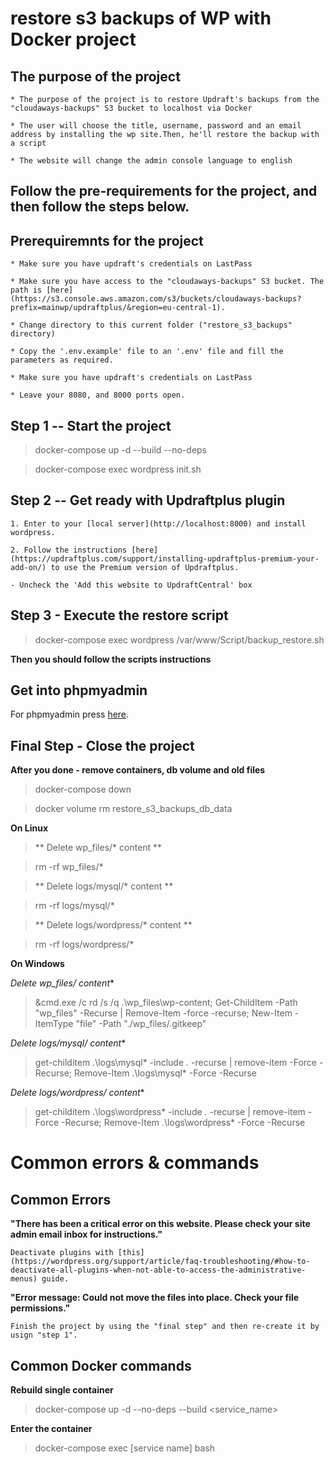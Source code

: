 # restore s3 backups of WP with Docker project

## The purpose of the project
```
* The purpose of the project is to restore Updraft's backups from the "cloudaways-backups" S3 bucket to localhost via Docker

* The user will choose the title, username, password and an email address by installing the wp site.Then, he'll restore the backup with a script

* The website will change the admin console language to english 
```

## **Follow the pre-requirements for the project, and then follow the steps below.**

## Prerequiremnts for the project
```
* Make sure you have updraft's credentials on LastPass

* Make sure you have access to the "cloudaways-backups" S3 bucket. The path is [here](https://s3.console.aws.amazon.com/s3/buckets/cloudaways-backups?prefix=mainwp/updraftplus/&region=eu-central-1).

* Change directory to this current folder ("restore_s3_backups" directory)

* Copy the '.env.example' file to an '.env' file and fill the parameters as required. 
 
* Make sure you have updraft's credentials on LastPass

* Leave your 8080, and 8000 ports open.
```

## Step 1 -- Start the project

> docker-compose up -d --build --no-deps

> docker-compose exec wordpress init.sh

## Step 2  -- Get ready with Updraftplus plugin
```
1. Enter to your [local server](http://localhost:8000) and install wordpress.

2. Follow the instructions [here](https://updraftplus.com/support/installing-updraftplus-premium-your-add-on/) to use the Premium version of Updraftplus. 

- Uncheck the 'Add this website to UpdraftCentral' box 
```



## Step 3 - Execute the restore script 

> docker-compose exec wordpress /var/www/Script/backup_restore.sh

**Then you should follow the scripts instructions**

## Get into phpmyadmin
For phpmyadmin press [here](http://localhost:8080/).


## Final Step - Close the project
**After you done -  remove containers, db volume and old files**
> docker-compose down

> docker volume rm restore_s3_backups_db_data

**On Linux**
> ** Delete wp_files/* content **

> rm -rf wp_files/*

> ** Delete logs/mysql/* content **

> rm -rf logs/mysql/*

> ** Delete logs/wordpress/* content **

> rm -rf logs/wordpress/*

**On Windows**

**Delete wp_files/* content**

> &cmd.exe /c rd /s /q .\wp_files\wp-content\; Get-ChildItem -Path "wp_files" -Recurse | Remove-Item -force -recurse; New-Item -ItemType "file" -Path "./wp_files/.gitkeep"

**Delete logs/mysql/* content**

> get-childitem .\logs\mysql\* -include *.* -recurse | remove-item -Force -Recurse; Remove-Item .\logs\mysql\* -Force -Recurse

**Delete logs/wordpress/* content**

> get-childitem .\logs\wordpress\* -include *.* -recurse | remove-item -Force -Recurse; Remove-Item .\logs\wordpress\* -Force -Recurse


# Common errors & commands

## Common Errors ##
**"There has been a critical error on this website. Please check your site admin email inbox for instructions."**
```
Deactivate plugins with [this](https://wordpress.org/support/article/faq-troubleshooting/#how-to-deactivate-all-plugins-when-not-able-to-access-the-administrative-menus) guide. 
```

**"Error message: Could not move the files into place. Check your file permissions."**
```
Finish the project by using the "final step" and then re-create it by usign "step 1".
```

## Common Docker commands
**Rebuild single container**
> docker-compose up -d --no-deps --build <service_name>

**Enter the container**
> docker-compose exec [service name] bash
